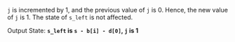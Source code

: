 `j` is incremented by 1, and the previous value of `j` is 0. Hence, the new value of `j` is 1. The state of `s_left` is not affected.

Output State: **`s_left` is `s - b[i] - d[0]`, `j` is 1**